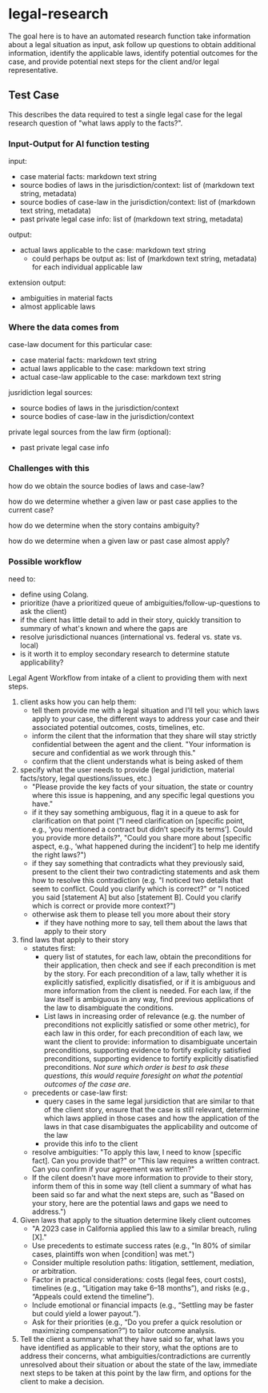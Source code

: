 # legal-research
The goal here is to have an automated research function take information about a legal situation as input, ask follow up questions to obtain additional information, identify the applicable laws, identify potential outcomes for the case, and provide potential next steps for the client and/or legal representative.

## Test Case

This describes the data required to test a single legal case for the legal research question of "what laws apply to the facts?".

### Input-Output for AI function testing

input:
- case material facts: markdown text string
- source bodies of laws in the jurisdiction/context: list of (markdown text string, metadata)
- source bodies of case-law in the jurisdiction/context: list of (markdown text string, metadata)
- past private legal case info: list of (markdown text string, metadata)

output:
- actual laws applicable to the case: markdown text string
    - could perhaps be output as: list of (markdown text string, metadata) for each individual applicable law

extension output:
- ambiguities in material facts
- almost applicable laws

### Where the data comes from

case-law document for this particular case:
- case material facts: markdown text string
- actual laws applicable to the case: markdown text string
- actual case-law applicable to the case: markdown text string

jusridiction legal sources:
- source bodies of laws in the jurisdiction/context
- source bodies of case-law in the jurisdiction/context

private legal sources from the law firm (optional):
- past private legal case info

### Challenges with this

how do we obtain the source bodies of laws and case-law?

how do we determine whether a given law or past case applies to the current case?

how do we determine when the story contains ambiguity?

how do we determine when a given law or past case almost apply?

### Possible workflow

need to:
- define using Colang.
- prioritize (have a prioritized queue of ambiguities/follow-up-questions to ask the client)
- if the client has little detail to add in their story, quickly transition to summary of what's known and where the gaps are
- resolve jurisdictional nuances (international vs. federal vs. state vs. local)
- is it worth it to employ secondary research to determine statute applicability?

Legal Agent Workflow from intake of a client to providing them with next steps.

1. client asks how you can help them:
    - tell them provide me with a legal situation and I'll tell you: which laws apply to your case, the different ways to address your case and their associated potential outcomes, costs, timelines, etc.
    - inform the cilent that the information that they share will stay strictly confidential between the agent and the client. "Your information is secure and confidential as we work through this."
    - confirm that the client understands what is being asked of them
2. specify what the user needs to provide (legal juridiction, material facts/story, legal questions/issues, etc.)
    - "Please provide the key facts of your situation, the state or country where this issue is happening, and any specific legal questions you have."
    - if it they say something ambiguous, flag it in a queue to ask for clarification on that point ("I need clarification on [specific point, e.g., ‘you mentioned a contract but didn’t specify its terms’]. Could you provide more details?", "Could you share more about [specific aspect, e.g., ‘what happened during the incident’] to help me identify the right laws?")
    - if they say something that contradicts what they previously said, present to the client their two contradicting statements and ask them how to resolve this contradiction (e.g. "I noticed two details that seem to conflict. Could you clarify which is correct?" or "I noticed you said [statement A] but also [statement B]. Could you clarify which is correct or provide more context?")
    - otherwise ask them to please tell you more about their story
        - if they have nothing more to say, tell them about the laws that apply to their story
3. find laws that apply to their story
    - statutes first:
        - query list of statutes, for each law, obtain the preconditions for their application, then check and see if each precondition is met by the story. For each precondition of a law, tally whether it is explicitly satisfied, explicitly disatisfied, or if it is ambiguous and more information from the client is needed. For each law, if the law itself is ambiguous in any way, find previous applications of the law to disambiguate the conditions.
        - List laws in increasing order of relevance (e.g. the number of preconditions not explicitly satisfied or some other metric), for each law in this order, for each precondition of each law, we want the client to provide: information to disambiguate uncertain preconditions, supporting evidence to fortify explicity satisfied preconditions, supporting evidence to fortify explicitly disatisfied preconditions. _Not sure which order is best to ask these questions, this would require foresight on what the potential outcomes of the case are_.
    - precedents or case-law first:
        - query cases in the same legal jursidiction that are similar to that of the client story, ensure that the case is still relevant, determine which laws applied in those cases and how the application of the laws in that case disambiguates the applicability and outcome of the law
        - provide this info to the client
    - resolve ambiguities: "To apply this law, I need to know [specific fact]. Can you provide that?" or "This law requires a written contract. Can you confirm if your agreement was written?"
    - If the cilent doesn't have more information to provide to their story, inform them of this in some way (tell client a summary of what has been said so far and what the next steps are, such as "Based on your story, here are the potential laws and gaps we need to address.")
3. Given laws that apply to the situation determine likely client outcomes
    - "A 2023 case in California applied this law to a similar breach, ruling [X]."
    - Use precedents to estimate success rates (e.g., "In 80% of similar cases, plaintiffs won when [condition] was met.")
    - Consider multiple resolution paths: litigation, settlement, mediation, or arbitration.
    - Factor in practical considerations: costs (legal fees, court costs), timelines (e.g., “Litigation may take 6–18 months”), and risks (e.g., “Appeals could extend the timeline”).
    - Include emotional or financial impacts (e.g., “Settling may be faster but could yield a lower payout.”).
    - Ask for their priorities (e.g., “Do you prefer a quick resolution or maximizing compensation?”) to tailor outcome analysis.
4. Tell the client a summary: what they have said so far, what laws you have identified as applicable to their story, what the options are to address their concerns, what ambiguities/contradictions are currently unresolved about their situation or about the state of the law, immediate next steps to be taken at this point by the law firm, and options for the client to make a decision.
